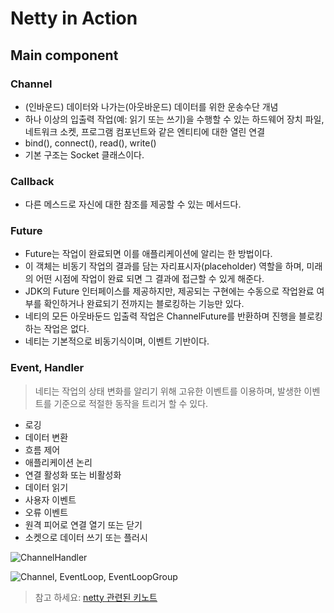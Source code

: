# Netty in Action


## Main component

### Channel
* (인바운드) 데이터와 나가는(아웃바운드) 데이터를 위한 운송수단 개념
* 하나 이상의 입출력 작업(예: 읽기 또는 쓰기)을 수행할 수 있는 하드웨어 장치 파일, 네트워크 소켓, 프로그램 컴포넌트와 같은 엔티티에 대한 열린 연결
* bind(), connect(), read(), write()
* 기본 구조는 Socket 클래스이다.



### Callback
* 다른 메스드로 자신에 대한 참조를 제공할 수 있는 메서드다.


### Future
* Future는 작업이 완료되면 이를 애플리케이션에 알리는 한 방법이다.
* 이 객체는 비동기 작업의 결과를 담는 자리표시자(placeholder) 역할을 하며, 미래의 어떤 시점에 작업이
완료 되면 그 결과에 접근할 수 있게 해준다.
* JDK의 Future 인터페이스를 제공하지만, 제공되는 구현에는 수동으로 작업완료 여부를 확인하거나 완료되기 전까지는 블로킹하는 기능만 있다.
* 네티의 모든 아웃바둔드 입출력 작업은 ChannelFuture를 반환하며 진행을 블로킹하는 작업은 없다.
* 네티는 기본적으로 비동기식이며, 이벤트 기반이다.


### Event, Handler
> 네티는 작업의 상태 변화를 알리기 위해 고유한 이벤트를 이용하며, 발생한 이벤트를 기준으로 적절한 동작을 트리거 할 수 있다.
* 로깅
* 데이터 변환
* 흐름 제어
* 애플리케이션 논리
* 연결 활성화 또는 비활성화
* 데이터 읽기
* 사용자 이벤트
* 오류 이벤트
* 원격 피어로 연결 열기 또는 닫기
* 소켓으로 데이터 쓰기 또는 플러시

![ChannelHandler](https://waylau.gitbooks.io/essential-netty-in-action/content/images/Figure%201.3%20Event%20Flow.jpg "ChannelHandler")

![Channel, EventLoop, EventLoopGroup](https://waylau.gitbooks.io/essential-netty-in-action/content/images/Figure%203.1.jpg "Channel, EventLoop, EventLoopGroup")

> 참고 하세요: [netty 관련된 키노트][nettyadvice]

[nettyadvice]: <http://hatemogi.github.io/netty-startup>
